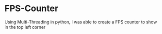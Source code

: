 # FPS-Counter
Using Multi-Threading in python, I was able to create a FPS counter to show in the top left corner 
